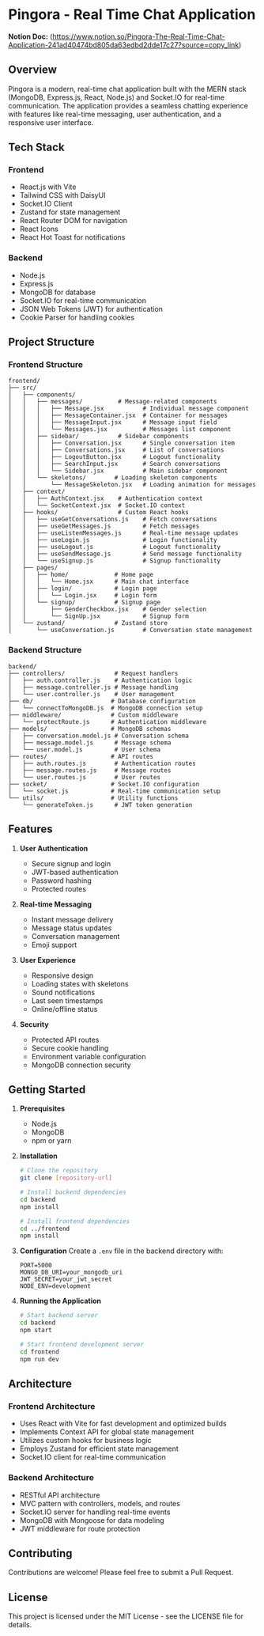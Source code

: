 # Pingora - Real Time Chat Application

**Notion Doc:** (https://www.notion.so/Pingora-The-Real-Time-Chat-Application-241ad40474bd805da63edbd2dde17c27?source=copy_link)

## Overview

Pingora is a modern, real-time chat application built with the MERN stack (MongoDB, Express.js, React, Node.js) and Socket.IO for real-time communication. The application provides a seamless chatting experience with features like real-time messaging, user authentication, and a responsive user interface.

## Tech Stack

### Frontend

- React.js with Vite
- Tailwind CSS with DaisyUI
- Socket.IO Client
- Zustand for state management
- React Router DOM for navigation
- React Icons
- React Hot Toast for notifications

### Backend

- Node.js
- Express.js
- MongoDB for database
- Socket.IO for real-time communication
- JSON Web Tokens (JWT) for authentication
- Cookie Parser for handling cookies

## Project Structure

### Frontend Structure

```
frontend/
├── src/
│   ├── components/
│   │   ├── messages/          # Message-related components
│   │   │   ├── Message.jsx           # Individual message component
│   │   │   ├── MessageContainer.jsx  # Container for messages
│   │   │   ├── MessageInput.jsx      # Message input field
│   │   │   └── Messages.jsx          # Messages list component
│   │   ├── sidebar/           # Sidebar components
│   │   │   ├── Conversation.jsx      # Single conversation item
│   │   │   ├── Conversations.jsx     # List of conversations
│   │   │   ├── LogoutButton.jsx      # Logout functionality
│   │   │   ├── SearchInput.jsx       # Search conversations
│   │   │   └── Sidebar.jsx           # Main sidebar component
│   │   └── skeletons/        # Loading skeleton components
│   │       └── MessageSkeleton.jsx   # Loading animation for messages
│   ├── context/
│   │   ├── AuthContext.jsx    # Authentication context
│   │   └── SocketContext.jsx  # Socket.IO context
│   ├── hooks/                 # Custom React hooks
│   │   ├── useGetConversations.js    # Fetch conversations
│   │   ├── useGetMessages.js         # Fetch messages
│   │   ├── useListenMessages.js      # Real-time message updates
│   │   ├── useLogin.js               # Login functionality
│   │   ├── useLogout.js              # Logout functionality
│   │   ├── useSendMessage.js         # Send message functionality
│   │   └── useSignup.js              # Signup functionality
│   ├── pages/
│   │   ├── home/             # Home page
│   │   │   └── Home.jsx      # Main chat interface
│   │   ├── login/            # Login page
│   │   │   └── Login.jsx     # Login form
│   │   └── signup/           # Signup page
│   │       ├── GenderCheckbox.jsx    # Gender selection
│   │       └── SignUp.jsx            # Signup form
│   └── zustand/              # Zustand store
│       └── useConversation.js        # Conversation state management
```

### Backend Structure

```
backend/
├── controllers/              # Request handlers
│   ├── auth.controller.js    # Authentication logic
│   ├── message.controller.js # Message handling
│   └── user.controller.js    # User management
├── db/                      # Database configuration
│   └── connectToMongoDB.js  # MongoDB connection setup
├── middleware/              # Custom middleware
│   └── protectRoute.js      # Authentication middleware
├── models/                  # MongoDB schemas
│   ├── conversation.model.js # Conversation schema
│   ├── message.model.js      # Message schema
│   └── user.model.js         # User schema
├── routes/                  # API routes
│   ├── auth.routes.js        # Authentication routes
│   ├── message.routes.js     # Message routes
│   └── user.routes.js        # User routes
├── socket/                  # Socket.IO configuration
│   └── socket.js            # Real-time communication setup
└── utils/                   # Utility functions
    └── generateToken.js      # JWT token generation
```

## Features

1. **User Authentication**

   - Secure signup and login
   - JWT-based authentication
   - Password hashing
   - Protected routes

2. **Real-time Messaging**

   - Instant message delivery
   - Message status updates
   - Conversation management
   - Emoji support

3. **User Experience**

   - Responsive design
   - Loading states with skeletons
   - Sound notifications
   - Last seen timestamps
   - Online/offline status

4. **Security**
   - Protected API routes
   - Secure cookie handling
   - Environment variable configuration
   - MongoDB connection security

## Getting Started

1. **Prerequisites**

   - Node.js
   - MongoDB
   - npm or yarn

2. **Installation**

   ```bash
   # Clone the repository
   git clone [repository-url]

   # Install backend dependencies
   cd backend
   npm install

   # Install frontend dependencies
   cd ../frontend
   npm install
   ```

3. **Configuration**
   Create a `.env` file in the backend directory with:

   ```
   PORT=5000
   MONGO_DB_URI=your_mongodb_uri
   JWT_SECRET=your_jwt_secret
   NODE_ENV=development
   ```

4. **Running the Application**

   ```bash
   # Start backend server
   cd backend
   npm start

   # Start frontend development server
   cd frontend
   npm run dev
   ```

## Architecture

### Frontend Architecture

- Uses React with Vite for fast development and optimized builds
- Implements Context API for global state management
- Utilizes custom hooks for business logic
- Employs Zustand for efficient state management
- Socket.IO client for real-time communication

### Backend Architecture

- RESTful API architecture
- MVC pattern with controllers, models, and routes
- Socket.IO server for handling real-time events
- MongoDB with Mongoose for data modeling
- JWT middleware for route protection

## Contributing

Contributions are welcome! Please feel free to submit a Pull Request.

## License

This project is licensed under the MIT License - see the LICENSE file for details.
